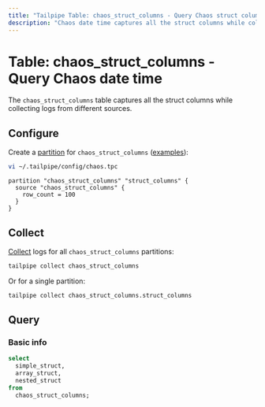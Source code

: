 ```yaml
---
title: "Tailpipe Table: chaos_struct_columns - Query Chaos struct columns"
description: "Chaos date time captures all the struct columns while collecting logs from different sources."
---
```


# Table: chaos_struct_columns - Query Chaos date time

The `chaos_struct_columns` table captures all the struct columns while collecting logs from different sources.

## Configure

Create a [partition](https://tailpipe.io/docs/manage/partition) for `chaos_struct_columns` ([examples](https://hub.tailpipe.io/plugins/turbot/chaos/tables/chaos_struct_columns#example-configurations)):

```sh
vi ~/.tailpipe/config/chaos.tpc
```

```hcl
partition "chaos_struct_columns" "struct_columns" {
  source "chaos_struct_columns" {
    row_count = 100
  }
}
```

## Collect

[Collect](https://tailpipe.io/docs/manage/collection) logs for all `chaos_struct_columns` partitions:

```sh
tailpipe collect chaos_struct_columns
```

Or for a single partition:

```sh
tailpipe collect chaos_struct_columns.struct_columns
```

## Query

### Basic info

```sql
select
  simple_struct,
  array_struct,
  nested_struct
from
  chaos_struct_columns;
```